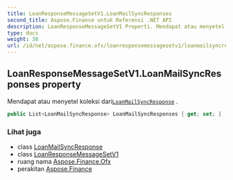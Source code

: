 ```yaml
---
title: LoanResponseMessageSetV1.LoanMailSyncResponses
second_title: Aspose.Finance untuk Referensi .NET API
description: LoanResponseMessageSetV1 Properti. Mendapat atau menyetel koleksi dariLoanMailSyncResponse .
type: docs
weight: 30
url: /id/net/aspose.finance.ofx/loanresponsemessagesetv1/loanmailsyncresponses/
---
```

## LoanResponseMessageSetV1.LoanMailSyncResponses property

Mendapat atau menyetel koleksi dari[`LoanMailSyncResponse`](../../../aspose.finance.ofx.loan/loanmailsyncresponse/) .

```csharp
public List<LoanMailSyncResponse> LoanMailSyncResponses { get; set; }
```

### Lihat juga

* class [LoanMailSyncResponse](../../../aspose.finance.ofx.loan/loanmailsyncresponse/)
* class [LoanResponseMessageSetV1](../)
* ruang nama [Aspose.Finance.Ofx](../../loanresponsemessagesetv1/)
* perakitan [Aspose.Finance](../../../)


